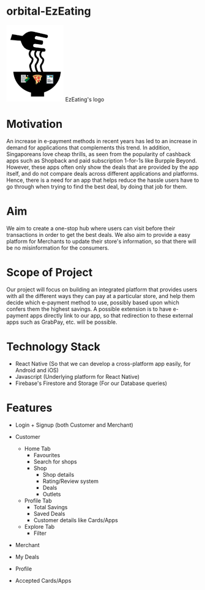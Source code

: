 # orbital-EzEating
<img src="https://github.com/lerxcl/orbital-EzEating/blob/master/images/logo.png" width="150" height="200">
EzEating's logo

# Motivation
An increase in e-payment methods in recent years has led to an increase in demand for applications that complements this trend. 
In addition, Singaporeans love cheap thrills, as seen from the popularity of cashback apps such as Shopback and paid subscription 1-for-1s like Burpple Beyond. However, these apps often only show the deals that are provided by the app itself, and do not compare deals across different applications and platforms. 
Hence, there is a need for an app that helps reduce the hassle users have to go through when trying to find the best deal, by doing that job for them.

# Aim
We aim to create a one-stop hub where users can visit before their transactions in order to get the best deals. 
We also aim to provide a easy platform for Merchants to update their store's information, so that there will be no misinformation for the consumers.

# Scope of Project
Our project will focus on building an integrated platform that provides users with all the different ways they can pay at a particular store, and help them decide which e-payment method to use, possibly based upon which confers them the highest savings. 
A possible extension is to have e-payment apps directly link to our app, so that redirection to these external apps such as GrabPay, etc. will be possible. 

# Technology Stack
- React Native (So that we can develop a cross-platform app easily, for Android and iOS)
- Javascript (Underlying platform for React Native)
- Firebase's Firestore and Storage (For our Database queries)

# Features
- Login + Signup (both Customer and Merchant)

- Customer
  - Home Tab
    - Favourites
    - Search for shops
    - Shop
      - Shop details
      - Rating/Review system
      - Deals
      - Outlets
  - Profile Tab
    - Total Savings
    - Saved Deals
    - Customer details like Cards/Apps
  - Explore Tab
    - Filter
    
 - Merchant
  - My Deals
  - Profile
  - Accepted Cards/Apps
